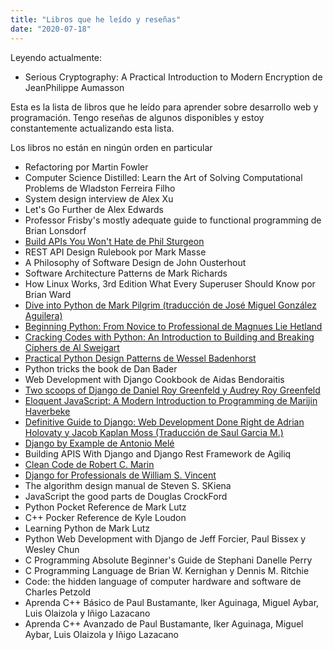 ```yaml
---
title: "Libros que he leído y reseñas"
date: "2020-07-18"
---
```


Leyendo actualmente:

- Serious Cryptography: A Practical Introduction to Modern Encryption de JeanPhilippe Aumasson

Esta es la lista de libros que he leído para aprender sobre desarrollo web y programación. Tengo reseñas de algunos disponibles y estoy constantemente actualizando esta lista.

Los libros no están en ningún orden en particular

- Refactoring por Martin Fowler
- Computer Science Distilled: Learn the Art of Solving Computational Problems de Wladston Ferreira Filho
- System design interview de Alex Xu
- Let's Go Further de Alex Edwards
- Professor Frisby's mostly adequate guide to functional programming de Brian Lonsdorf
- [Build APIs You Won't Hate de Phil Sturgeon](/caracteristicas-basicas-de-una-api-rest/)
- REST API Design Rulebook por Mark Masse
- A Philosophy of Software Design de John Ousterhout
- Software Architecture Patterns de Mark Richards
- How Linux Works, 3rd Edition What Every Superuser Should Know por Brian Ward
- [Dive into Python de Mark Pilgrim (traducción de José Miguel González Aguilera)](/aprende-python-desde-cero-con-este-libro-gratuito/)
- [Beginning Python: From Novice to Professional de Magnues Lie Hetland](/aprender-python-desde-cero-resena-de-beginning-python)
- [Cracking Codes with Python: An Introduction to Building and Breaking Ciphers de Al Sweigart](/aprender-python-con-criptografia-resena-de-cracking-codes-with-python/)
- [Practical Python Design Patterns de Wessel Badenhorst](/patrones-de-diseno-en-python-resena-de-practical-python-design-patterns/)
- Python tricks the book de Dan Bader
- Web Development with Django Cookbook de Aidas Bendoraitis
- [Two scoops of Django de Daniel Roy Greenfeld y Audrey Roy Greenfeld](/el-mejor-libro-de-django-resena-de-two-scoops-of-django/)
- [Eloquent JavaScript: A Modern Introduction to Programming de Marijin Haverbeke](/el-mejor-libro-para-aprender-javascript-moderno/)
- [Definitive Guide to Django: Web Development Done Right de Adrian Holovaty y Jacob Kaplan Moss (Traducción de Saul Garcia M.)](/la-guia-definitiva-de-django/)
- [Django by Example de Antonio Melé](/aprender-django-con-django-by-example-mi-resena/)
- Building APIS With Django and Django Rest Framework de Agiliq
- [Clean Code de Robert C. Marin](/comentar-el-codigo-esta-mal-resena-de-clean-code/)
- [Django for Professionals de William S. Vincent](/resena-de-django-for-professionals/)
- The algorithm design manual de Steven S. SKiena
- JavaScript the good parts de Douglas CrockFord
- Python Pocket Reference de Mark Lutz
- C++ Pocker Reference de Kyle Loudon
- Learning Python de Mark Lutz
- Python Web Development with Django de Jeff Forcier, Paul Bissex y Wesley Chun
- C Programming Absolute Beginner's Guide de Stephani Danelle Perry
- C Programming Language de Brian W. Kernighan y Dennis M. Ritchie
- Code: the hidden language of computer hardware and software de Charles Petzold
- Aprenda C++ Básico de Paul Bustamante, Iker Aguinaga, Miguel Aybar, Luis Olaizola y Iñigo Lazacano
- Aprenda C++ Avanzado de Paul Bustamante, Iker Aguinaga, Miguel Aybar, Luis Olaizola y Iñigo Lazacano
